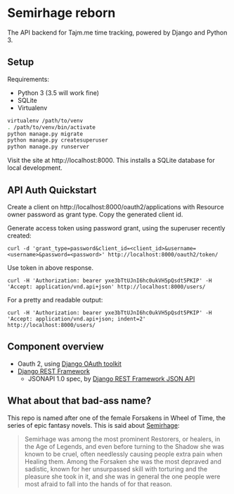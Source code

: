 # Semirhage reborn

The API backend for Tajm.me time tracking, powered by Django and Python 3.

## Setup

Requirements:

* Python 3 (3.5 will work fine)
* SQLite
* Virtualenv

```bash
virtualenv /path/to/venv
. /path/to/venv/bin/activate
python manage.py migrate
python manage.py createsuperuser
python manage.py runserver
```

Visit the site at http://localhost:8000. This installs a SQLite database for local development.


## API Auth Quickstart


Create a client on http://localhost:8000/oauth2/applications with Resource owner password as grant type. Copy the generated
client id.

Generate access token using password grant, using the superuser recently created:

```
curl -d 'grant_type=password&client_id=<client_id>&username=<username>&password=<password>' http://localhost:8000/oauth2/token/
```

Use token in above response.

```
curl -H 'Authorization: bearer yxe3bTtUJnI6hc0ukVH5pQsdt5PKIP' -H 'Accept: application/vnd.api+json' http://localhost:8000/users/
```

For a pretty and readable output:

```
curl -H 'Authorization: bearer yxe3bTtUJnI6hc0ukVH5pQsdt5PKIP' -H 'Accept: application/vnd.api+json; indent=2' http://localhost:8000/users/
```

## Component overview

* Oauth 2, using [Django OAuth toolkit](https://django-oauth-toolkit.readthedocs.org)
* [Django REST Framework](http://www.django-rest-framework.org)
  * JSONAPI 1.0 spec, by [Django REST Framework JSON API](http://django-rest-framework-json-api.readthedocs.org)


## What about that bad-ass name?

This repo is named after one of the female Forsakens in Wheel of Time, the series of epic fantasy novels. This is said about [Semirhage](http://wot.wikia.com/wiki/Semirhage):

> Semirhage was among the most prominent Restorers, or healers, in the Age of Legends, and even before turning to the Shadow she was known to be cruel, often needlessly causing people extra pain when Healing them. Among the Forsaken she was the most depraved and sadistic, known for her unsurpassed skill with torturing and the pleasure she took in it, and she was in general the one people were most afraid to fall into the hands of for that reason.